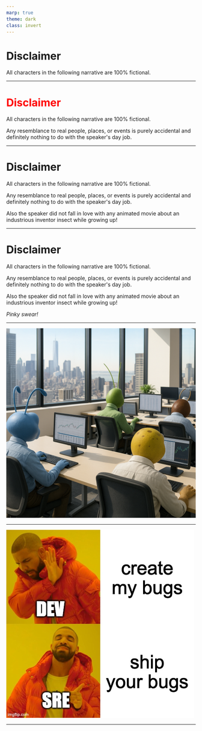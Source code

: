 ```yaml
---
marp: true
theme: dark
class: invert
---
```


# <!--fit--> Disclaimer
All characters in the following narrative are 100% fictional.

--- 
# <span style="color:red;">Disclaimer</span>
All characters in the following narrative are 100% fictional.

Any resemblance to real people, places, or events is purely accidental and definitely nothing to do with the speaker's day job.

---
# Disclaimer
All characters in the following narrative are 100% fictional.

Any resemblance to real people, places, or events is purely accidental and definitely nothing to do with the speaker's day job.

Also the speaker did not fall in love with any animated movie about an industrious inventor insect while growing up!

--- 
# Disclaimer
All characters in the following narrative are 100% fictional.

Any resemblance to real people, places, or events is purely accidental and definitely nothing to do with the speaker's day job.

Also the speaker did not fall in love with any animated movie about an industrious inventor insect while growing up!

_Pinky swear!_

---


<!-- _class: split -->


![bg left:60%](../assets/01_office.png)

---
![bg fit](../assets/01_dev_sre.png)



---